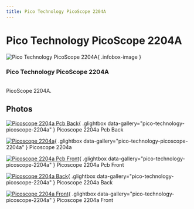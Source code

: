 ```yaml
---
title: Pico Technology PicoScope 2204A
---
```


# Pico Technology PicoScope 2204A

<div class="infobox" markdown>

![Pico Technology PicoScope 2204A](./img/PicoScope_2204A_pcb_back.jpg){ .infobox-image }

### Pico Technology PicoScope 2204A

| | |
|---|---|

</div>

[](./img/Picoscope_2204A.png)  [](./img/Picoscope_2204A.png)PicoScope 2204A.

## Photos

<div class="photo-grid" markdown>

[![Picoscope 2204a Pcb Back](./img/PicoScope_2204A_pcb_back.jpg)](./img/PicoScope_2204A_pcb_back.jpg "Picoscope 2204a Pcb Back"){ .glightbox data-gallery="pico-technology-picoscope-2204a" }
<span class="caption">Picoscope 2204a Pcb Back</span>

[![Picoscope 2204a](./img/Picoscope_2204A.png)](./img/Picoscope_2204A.png "Picoscope 2204a"){ .glightbox data-gallery="pico-technology-picoscope-2204a" }
<span class="caption">Picoscope 2204a</span>

[![Picoscope 2204a Pcb Front](./img/PicoScope_2204A_pcb_front.jpg)](./img/PicoScope_2204A_pcb_front.jpg "Picoscope 2204a Pcb Front"){ .glightbox data-gallery="pico-technology-picoscope-2204a" }
<span class="caption">Picoscope 2204a Pcb Front</span>

[![Picoscope 2204a Back](./img/PicoScope_2204A_back.jpg)](./img/PicoScope_2204A_back.jpg "Picoscope 2204a Back"){ .glightbox data-gallery="pico-technology-picoscope-2204a" }
<span class="caption">Picoscope 2204a Back</span>

[![Picoscope 2204a Front](./img/PicoScope_2204A_front.jpg)](./img/PicoScope_2204A_front.jpg "Picoscope 2204a Front"){ .glightbox data-gallery="pico-technology-picoscope-2204a" }
<span class="caption">Picoscope 2204a Front</span>

</div>
